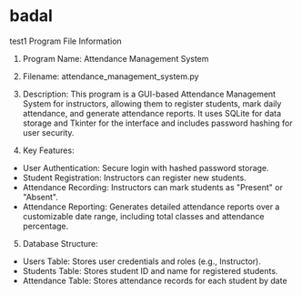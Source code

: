 # badal
test1
Program File Information

1.	Program Name: Attendance Management System
2.	 Filename: attendance_management_system.py
3.	 Description:
This program is a GUI-based Attendance Management System for instructors, allowing them to register students, mark daily attendance, and generate attendance reports. It uses SQLite for data storage and Tkinter for the interface and includes password hashing for user security.

4.	Key Features:
- User Authentication: Secure login with hashed password storage.
- Student Registration: Instructors can register new students.
 - Attendance Recording: Instructors can mark students as "Present" or "Absent".
- Attendance Reporting: Generates detailed attendance reports over a customizable date range,    including total classes and attendance percentage.
5.	Database Structure:
- Users Table: Stores user credentials and roles (e.g., Instructor).
- Students Table: Stores student ID and name for registered students.
- Attendance Table: Stores attendance records for each student by date

